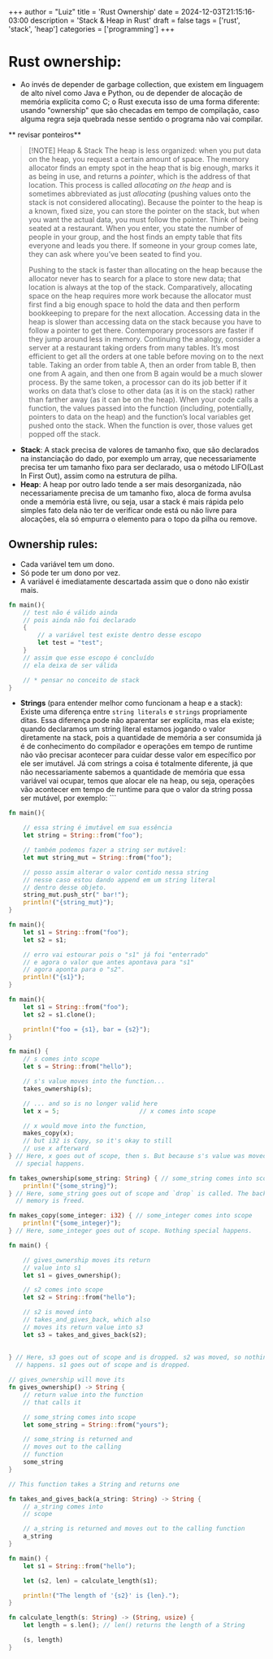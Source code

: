 +++
author = "Luiz"
title = 'Rust Ownership'
date = 2024-12-03T21:15:16-03:00
description = 'Stack & Heap in Rust'
draft = false
tags = ['rust', 'stack', 'heap']
categories = ['programming']
+++

# Rust ownership:
- Ao invés de depender de garbage collection, que existem em linguagem de alto nível como Java e Python, ou de depender de alocação de memória explícita como C; o Rust executa isso de uma forma diferente: usando "ownership" que são checadas em tempo de compilação, caso alguma regra seja quebrada nesse sentido o programa não vai compilar.

** revisar ponteiros**
>  [!NOTE] Heap & Stack
>  The heap is less organized: when you put data on the heap, you request a certain amount of space. The memory allocator finds an empty spot in the heap that is big enough, marks it as being in use, and returns a _pointer_, which is the address of that location. This process is called _allocating on the heap_ and is sometimes abbreviated as just _allocating_ (pushing values onto the stack is not considered allocating). Because the pointer to the heap is a known, fixed size, you can store the pointer on the stack, but when you want the actual data, you must follow the pointer. Think of being seated at a restaurant. When you enter, you state the number of people in your group, and the host finds an empty table that fits everyone and leads you there. If someone in your group comes late, they can ask where you’ve been seated to find you.
>  
>  Pushing to the stack is faster than allocating on the heap because the allocator never has to search for a place to store new data; that location is always at the top of the stack. Comparatively, allocating space on the heap requires more work because the allocator must first find a big enough space to hold the data and then perform bookkeeping to prepare for the next allocation.
> Accessing data in the heap is slower than accessing data on the stack because you have to follow a pointer to get there. Contemporary processors are faster if they jump around less in memory. Continuing the analogy, consider a server at a restaurant taking orders from many tables. It’s most efficient to get all the orders at one table before moving on to the next table. Taking an order from table A, then an order from table B, then one from A again, and then one from B again would be a much slower process. By the same token, a processor can do its job better if it works on data that’s close to other data (as it is on the stack) rather than farther away (as it can be on the heap).
> When your code calls a function, the values passed into the function (including, potentially, pointers to data on the heap) and the function’s local variables get pushed onto the stack. When the function is over, those values get popped off the stack.

- **Stack**: A stack precisa de valores de tamanho fixo, que são declarados na instanciação do dado, por exemplo um array, que necessariamente precisa ter um tamanho fixo para ser declarado, usa o método LIFO(Last In First Out), assim como na estrutura de pilha.
- **Heap**: A heap por outro lado tende a ser mais desorganizada, não necessariamente precisa de um tamanho fixo, aloca de forma avulsa onde a memória está livre, ou seja, usar a stack é mais rápida pelo simples fato dela não ter de verificar onde está ou não livre para alocações, ela só empurra o elemento para o topo da pilha ou remove. 
## Ownership rules:
- Cada variável tem um dono.
- Só pode ter um dono por vez.
- A variável é imediatamente descartada assim que o dono não existir mais.
```rust
fn main(){
	// test não é válido ainda
	// pois ainda não foi declarado
	{
		// a variável test existe dentro desse escopo 
		let test = "test";
	}
	// assim que esse escopo é concluído 
	// ela deixa de ser válida

	// * pensar no conceito de stack
}
```

- **Strings** (para entender melhor como funcionam a heap e a stack): Existe uma diferença entre `string literals` e `strings` propriamente ditas. Essa diferença pode não aparentar ser explícita, mas ela existe; quando declaramos um string literal estamos jogando o valor diretamente na  stack, pois a quantidade de memória a ser consumida já é de conhecimento do compilador e operações em tempo de runtime não vão precisar acontecer para cuidar desse valor em específico por ele ser imutável. Já com strings a coisa é totalmente diferente, já que não necessariamente sabemos a quantidade de memória que essa variável vai ocupar, temos que alocar ele na heap, ou seja, operações vão acontecer em tempo de runtime para que o valor da string possa ser mutável, por exemplo: ```
```rust
fn main(){

	// essa string é imutável em sua essência
	let string = String::from("foo");

	// também podemos fazer a string ser mutável:
	let mut string_mut = String::from("foo");

	// posso assim alterar o valor contido nessa string
	// nesse caso estou dando append em um string literal
	// dentro desse objeto.
	string_mut.push_str(" bar!"); 
	println!("{string_mut}");
}
```

```rust
fn main(){
	let s1 = String::from("foo");
	let s2 = s1;

	// erro vai estourar pois o "s1" já foi "enterrado"
	// e agora o valor que antes apontava para "s1" 
	// agora aponta para o "s2".
	println!("{s1}");
}
```

```rust
fn main(){
	let s1 = String::from("foo");
	let s2 = s1.clone();

	println!("foo = {s1}, bar = {s2}");
}
```

```rust
fn main() {
	// s comes into scope
    let s = String::from("hello");  

	// s's value moves into the function...
    takes_ownership(s);             

	// ... and so is no longer valid here
    let x = 5;                      // x comes into scope

	// x would move into the function,
    makes_copy(x);                  
	// but i32 is Copy, so it's okay to still
	// use x afterward
} // Here, x goes out of scope, then s. But because s's value was moved, nothing
  // special happens.

fn takes_ownership(some_string: String) { // some_string comes into scope
    println!("{some_string}");
} // Here, some_string goes out of scope and `drop` is called. The backing
  // memory is freed.

fn makes_copy(some_integer: i32) { // some_integer comes into scope
    println!("{some_integer}");
} // Here, some_integer goes out of scope. Nothing special happens.
```

```rust
fn main() {

	// gives_ownership moves its return
	// value into s1
    let s1 = gives_ownership();         

	// s2 comes into scope
    let s2 = String::from("hello");     

	// s2 is moved into
	// takes_and_gives_back, which also
	// moves its return value into s3
    let s3 = takes_and_gives_back(s2);  
                                        
                                        
} // Here, s3 goes out of scope and is dropped. s2 was moved, so nothing
  // happens. s1 goes out of scope and is dropped.

// gives_ownership will move its
fn gives_ownership() -> String {             
	// return value into the function
	// that calls it

	// some_string comes into scope
    let some_string = String::from("yours"); 

	// some_string is returned and
	// moves out to the calling
	// function
    some_string                              
}

// This function takes a String and returns one

fn takes_and_gives_back(a_string: String) -> String { 
	// a_string comes into
	// scope

	// a_string is returned and moves out to the calling function
    a_string  
}
```

```rust
fn main() {
    let s1 = String::from("hello");

    let (s2, len) = calculate_length(s1);

    println!("The length of '{s2}' is {len}.");
}

fn calculate_length(s: String) -> (String, usize) {
    let length = s.len(); // len() returns the length of a String

    (s, length)
}
```
